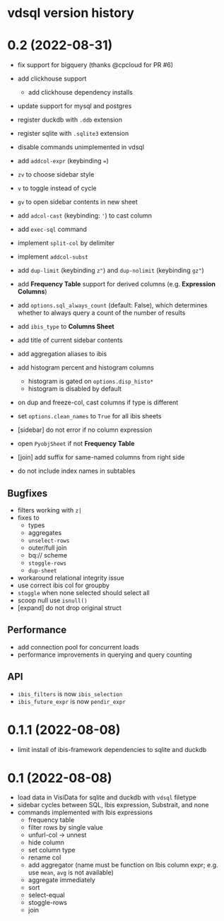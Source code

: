 # vdsql version history

# 0.2 (2022-08-31)

- fix support for bigquery (thanks @cpcloud for PR #6)
- add clickhouse support
  - add clickhouse dependency installs
- update support for mysql and postgres
- register duckdb with `.ddb` extension
- register sqlite with `.sqlite3` extension

- disable commands unimplemented in vdsql
- add `addcol-expr` (keybinding `=`)
- `zv` to choose sidebar style
- `v` to toggle instead of cycle
- `gv` to open sidebar contents in new sheet
- add `adcol-cast` (keybinding: `'`) to cast column
- add `exec-sql` command
- implement `split-col` by delimiter
- implement `addcol-subst`
- add `dup-limit` (keybinding `z"`) and `dup-nolimit` (keybinding `gz"`)

- add **Frequency Table** support for derived columns (e.g. **Expression Columns**)
- add `options.sql_always_count` (default: False), which determines whether to always query
  a count of the number of results
- add `ibis_type` to **Columns Sheet**
- add title of current sidebar contents
- add aggregation aliases to ibis
- add histogram percent and histogram columns
  - histogram is gated on `options.disp_histo*`
  - histogram is disabled by default
- on dup and freeze-col, cast columns if type is different
- set `options.clean_names` to `True` for all ibis sheets
- [sidebar] do not error if no column expression
- open `PyobjSheet` if not **Frequency Table**
- [join] add suffix for same-named columns from right side
- do not include index names in subtables

## Bugfixes

- filters working with `z|`
- fixes to
  - types
  - aggregates
  - `unselect-rows`
  - outer/full join
  - bq:// scheme
  - `stoggle-rows`
  - `dup-sheet`
- workaround relational integrity issue
- use correct ibis col for groupby
- `stoggle` when none selected should select all
- scoop null use `isnull()`
- [expand] do not drop original struct

## Performance

- add connection pool for concurrent loads
- performance improvements in querying and query counting

## API

- `ibis_filters` is now `ibis_selection`
- `ibis_future_expr` is now `pendir_expr`


# 0.1.1 (2022-08-08)

- limit install of ibis-framework dependencies to sqlite and duckdb

# 0.1 (2022-08-08)

- load data in VisiData for sqlite and duckdb with `vdsql` filetype
- sidebar cycles between SQL, Ibis expression, Substrait, and none
- commands implemented with Ibis expressions
    - frequency table
    - filter rows by single value
    - unfurl-col -> unnest
    - hide column
    - set column type
    - rename col
    - add aggregator (name must be function on Ibis column expr; e.g. use `mean`, `avg` is not available)
    - aggregate immediately
    - sort
    - select-equal
    - stoggle-rows
    - join


